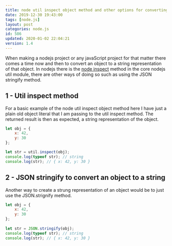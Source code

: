 ```yaml
---
title: node util inspect object method and other options for converting an object to a string.
date: 2019-12-30 19:43:00
tags: [node.js]
layout: post
categories: node.js
id: 586
updated: 2020-01-02 22:04:21
version: 1.4
---
```


When making a nodejs project or any javaScript project for that matter there comes a time now and then to convert an object to a string representation of that object. In nodejs there is the [node inspect](https://nodejs.org/en/knowledge/getting-started/how-to-use-util-inspect/) method in the core nodejs util module, there are other ways of doing so such as using the JSON stringify method.

<!-- more -->

## 1 - Util inspect method

For a basic example of the node util inspect object method here I have just a plain old object literal that I am passing to the util inspect method. The returned result is then as expected, a string representation of the object.

```js
let obj = {
    x: 42,
    y: 30
};

let str = util.inspect(obj);
console.log(typeof str); // string
console.log(str); // { x: 42, y: 30 }
```

## 2 - JSON stringify to convert an object to a string

Another way to create a strung representation of an object would be to just use the JSON.strignify method.

```js
let obj = {
    x: 42,
    y: 30
};
 
let str = JSON.stringify(obj);
console.log(typeof str); // string
console.log(str); // { x: 42, y: 30 }
```